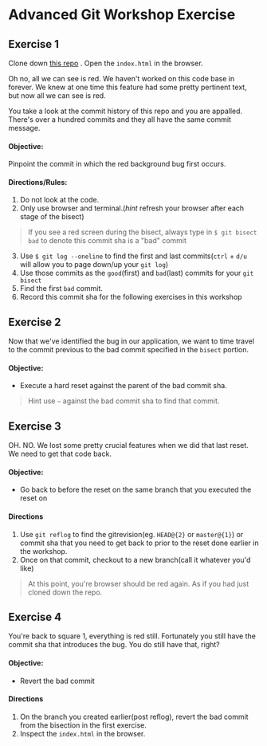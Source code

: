 # Advanced Git Workshop Exercise

## Exercise 1

Clone down [this repo](https://github.com/andrewsunglaekim/advanced_git_workshop_ex) . Open the `index.html` in the browser.

Oh no, all we can see is red. We haven't worked on this code base in forever. We knew at one time this feature had some pretty pertinent text, but now all we can see is red.

You take a look at the commit history of this repo and you are appalled. There's over a hundred commits and they all have the same commit message.

#### Objective:
Pinpoint the commit in which the red background bug first occurs.

#### Directions/Rules:
1. Do not look at the code.
2. Only use browser and terminal.(*hint* refresh your browser after each stage of the bisect)
> If you see a red screen during the bisect, always type in `$ git bisect bad` to denote this commit sha is a "bad" commit

3. Use `$ git log --oneline` to find the first and last commits(`ctrl` + `d/u` will allow you to page down/up your `git log`)
4. Use those commits as the `good`(first) and `bad`(last) commits for your `git bisect`
5. Find the first `bad` commit.
6. Record this commit sha for the following exercises in this workshop


## Exercise 2
Now that we've identified the bug in our application, we want to time travel to the commit previous to the bad commit specified in the `bisect` portion.

#### Objective:
- Execute a hard reset against the parent of the bad commit sha.

> Hint use `~` against the bad commit sha to find that commit.

## Exercise 3
OH. NO. We lost some pretty crucial features when we did that last reset. We need to get that code back.

#### Objective:
- Go back to before the reset on the same branch that you executed the reset on

#### Directions
1. Use `git reflog` to find the gitrevision(eg. `HEAD@{2}` or `master@{1}`) or commit sha that you need to get back to prior to the reset done earlier in the workshop.  
2. Once on that commit, checkout to a new branch(call it whatever you'd like)

> At this point, you're browser should be red again. As if you had just cloned down the repo.

## Exercise 4
You're back to square 1, everything is red still. Fortunately you still have the commit sha that introduces the bug. You do still have that, right?

#### Objective:
- Revert the bad commit

#### Directions
1. On the branch you created earlier(post reflog), revert the bad commit from the bisection in the first exercise.
3. Inspect the `index.html` in the browser.
